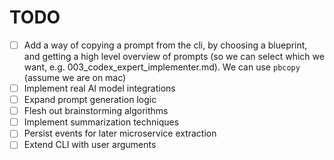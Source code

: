 # TODO

- [ ] Add a way of copying a prompt from the cli, by choosing a blueprint, and getting a high level overview of prompts (so we can select which we want, e.g. 003_codex_expert_implementer.md). We can use `pbcopy` (assume we are on mac)
- [ ] Implement real AI model integrations
- [ ] Expand prompt generation logic
- [ ] Flesh out brainstorming algorithms
- [ ] Implement summarization techniques
- [ ] Persist events for later microservice extraction
- [ ] Extend CLI with user arguments
